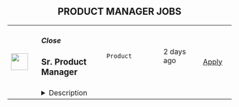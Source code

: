 <div align="center"><h2>PRODUCT MANAGER JOBS</h2></div><table><tr>
                <td width="100" height="100" rowspan="2">
                    <img src="https://wwr-pro.s3.amazonaws.com/logos/0064/4683/logo.gif" width="38px" height="auto">
                </td>
                <td width="300">
                    <h5>Close</h5>
                    <h3> Sr. Product Manager</h3>
                </td>
                <td width="300">
                    <code>Product</code>
                </td>
                <td width="200">
                <text>2 days ago</text>
                </td>
                <td width="100" rowspan="2">
                <a href="https://weworkremotely.com/remote-jobs/close-sr-product-manager" align="right" target="_blank">Apply</a>
                </td>
            </tr>
            <tr>
                <td colspan="3">
                <details><summary>Description</summary>
                <img src="https://we-work-remotely.imgix.net/logos/0064/4683/logo.gif?ixlib=rails-4.0.0&w=50&h=50&dpr=2&fit=fill&auto=compress" />

<p>
  <strong>Headquarters:</strong> USA
    <br /><strong>URL:</strong> <a href="http://www.close.com">http://www.close.com</a>
</p>

<div><strong>About Us</strong></div><div>At Close, we're building the sales communication and collaboration platform of the future. With our roots as the very first sales CRM to include built-in calling, we're leading the industry in sales automation—helping companies to close more deals, faster than ever.  Since our founding in 2013, we've grown to become a profitable, 100% globally distributed ~60 person team that is dedicated to building a product our customers love.</div><div> </div><div>Our Product team is currently made up of three Designers and two Product Managers. We're looking for our third Product Manager to help accelerate product development at Close from idea through launch. </div><div><br></div><div>
<br><strong>About You</strong>
</div><div>We’re looking for someone with a unique talent set - someone who understands sales and can “speak the language” with sales managers, reps, and directors. Someone who can synthesize various use cases into clear problem statements. Someone who cares deeply about product details, has a great sense of product aesthetics, and can discuss the nitty gritty with engineers. </div><div><br></div><div>As a small product, design, and engineering team you’ll be responsible for all aspects of delivering a feature -- from concept through project managing it’s delivery. You will do it all.<br><br><strong>What you’ll do...</strong>
</div><ul>
<li>Turn the vague into the concrete. Talk with customers to discover &amp; define their needs, understand their problems, and document their use cases. </li>
<li>Write problem statements that clearly define shared needs across customers.</li>
<li>Create detailed product specs from your problem statements through collaboration with Product Design and Engineering.</li>
<li>Project manage the delivery of the feature -- get it on the engineering roadmap and ensure it’s delivered on time and up to the Product team’s standards. </li>
<li>Prepare for launches: work with the Marketing team on positioning/collateral, manage beta testers, write FAQs, define adoption / usage metrics, measure success, and share learnings.</li>
</ul><div>
<br><strong>You should...</strong>
</div><ul>
<li><strong>Be located in an Americas or European time zone </strong></li>
<li>Have 2+ years of Product Management experience shipping B2B SaaS for SMBs.</li>
<li>Have 2+ years experience at software/internet companies in a product, engineering, or customer-facing role.</li>
<li>Love listening to customers and diving deep into their problems and needs.</li>
<li>Be detail-oriented, organized, and great at writing.</li>
<li>Have good product vision &amp; design sense. </li>
<li>Be comfortable writing specs, drawing wireframes, &amp; rapidly iterating on new feature ideas.</li>
<li>Have experience with metrics/analytics tools</li>
<li>Be growth minded; pushing to ship Product that focuses on moving the needle.</li>
</ul><div>
<br><strong>Bonus points if you...</strong>
</div><ul>
<li>Have experience in sales or with sales tools / CRMs</li>
<li>Have significant experience in Figma or other design/prototyping tools</li>
<li>Have a technical/engineering background, not afraid to dabble in Python, HTML, CSS, or SQL.</li>
</ul><div>
<br><strong>Why Close? </strong>
</div><ul>
<li>
<a href="https://www.youtube.com/watch?v=ZbyGnLhtj0o&amp;feature=youtu.be">Culture video</a> 💚</li>
<li>100% remote company <em>(we believe in trust and autonomy)</em>
</li>
<li>Choose between working 5 days/wk (standard full-time) or 4 days/wk @ 80% pay</li>
<li>
<a href="https://www.youtube.com/watch?v=gKjyXMz-q-Q&amp;feature=youtu.be">Annual team retreats</a> ✈️</li>
<li>Quarterly virtual summits</li>
<li>5 weeks PTO + Winter Holiday Break</li>
<li>2 additional PTO days every year with the company</li>
<li>1 month paid sabbatical every 5 years</li>
<li>Co-working stipend</li>
<li>Paid parental leave</li>
<li>Medical, Dental, Vision with HSA option (US residents)</li>
<li>401k matching at 6% (US residents)</li>
<li>Dependent care FSA (US residents)</li>
<li>Contributor to <a href="https://stripe.com/climate">Stripe's climate</a> initiative 🌍❤️ </li>
<li>
<a href="https://close.io/about/">Our story and team</a> 🚀</li>
</ul><div>At Close, everyone has a voice. We encourage transparency and practice a mature approach to the work-place. In general, we don’t have strict policies, we have guidelines. Work/Life harmony is an important part of our business - we believe you bring your best to work when you practice self-care (whatever that looks like for you).  </div><div><br></div><div>We come from 16 countries located in 5 of the 7 continents -- looking at you Antarctica and Australia ;-) ….. We’re a collection of talented humans rich in diverse backgrounds, lifestyles, and cultures. Every year we meet up somewhere around the world to spend time with one another. These gatherings are an opportunity to strengthen the social fiber of our global community.</div><div><br></div><div>Our team is growing in more ways than one - we’ve recently launched 17 babies (and counting!). Unanimously, our favorite and most impactful value is “Build a house you want to live in.” We strive to make decisions that are authentic for our people and help our customers become more successful. </div><div><br></div><div><em>Our application process was designed to promote equitable and unbiased hiring practices. We ask a small series of questions that are similar to what would be asked in the first interview. This helps us learn more about you right from the start so please be sure to answer each question thoughtfully. Each application will receive two screens by two different reviewers. Regardless of fit, you will hear back from us letting you know if we'll be moving forward.</em></div>

<p><strong>To apply:</strong> <a href="https://weworkremotely.com/remote-jobs/close-sr-product-manager">https://weworkremotely.com/remote-jobs/close-sr-product-manager</a></p>

                </details>
                </td>
            </tr>,<tr>
                <td width="100" height="100" rowspan="2">
                    <img src="https://wwr-pro.s3.amazonaws.com/logos/0077/4971/logo.gif" width="38px" height="auto">
                </td>
                <td width="300">
                    <h5>Whitespectre</h5>
                    <h3> Associate Product Manager</h3>
                </td>
                <td width="300">
                    <code>Product</code>
                </td>
                <td width="200">
                <text>3 days ago</text>
                </td>
                <td width="100" rowspan="2">
                <a href="https://weworkremotely.com/remote-jobs/whitespectre-associate-product-manager" align="right" target="_blank">Apply</a>
                </td>
            </tr>
            <tr>
                <td colspan="3">
                <details><summary>Description</summary>
                <img src="https://we-work-remotely.imgix.net/logos/0077/4971/logo.gif?ixlib=rails-4.0.0&w=50&h=50&dpr=2&fit=fill&auto=compress" />

<p>
  <strong>Headquarters:</strong> Remote
    <br /><strong>URL:</strong> <a href="http://www.whitespectre.com/">http://www.whitespectre.com/</a>
</p>

<div>We’re looking for a talented Associate Product Manager to join our team. This role is an excellent opportunity for candidates looking to pursue the product management career path.<br><br>
</div><div>In this role, you’ll partner closely with senior product team members to execute major roadmap initiatives and identify new opportunities. Day to day, you’ll work within a fast-moving delivery pod alongside engineering and UI/UX to design, deliver, and optimize features that drive significant business value, insights, and great user experiences. You’ll have the chance to work on products for our client partners as well as Whitepectre’s own software products.<br><br>
</div><div>
<a href="http://www.whitespectre.com/">Whitespectre</a> is a product development company that creates high-performing platforms and apps, both for our long-term client partners and our own products. Founded in 2013, we partner with both large established companies and high-growth start-ups in the US and Europe. We're a close-knit team of 70 smart and diverse architects, engineers, product managers and designers, working together remotely and growing! Only candidates from outside of the US will be considered for this role.<br><br>
</div><div>
<br><strong>In this role, you will:<br></strong><br>
</div><ul>
<li>Collaborate with the product management team/exec stakeholders to build and support product roadmaps and track achievement of key objectives</li>
<li>Translate roadmap initiatives into epics, user stories, and acceptance criteria and help define the ‘release and iterate’ strategy</li>
<li>Define and communicate detailed user stories, participate in, then lead, the team’s grooming and sprint planning sessions, and eventually ‘own’ the backlog</li>
<li>Work alongside engineering and UI/UX to create compelling user experiences and launch and optimize product features</li>
<li>Analyze and share key performance metrics, and use this data to evaluate optimizations, improve user experiences, and identify new opportunities</li>
<li>Develop a deep understanding of the business goals, end user and market to inform prioritization and strategic recommendations. Stay up to date with new ideas in relevant verticals to identify potential opportunities.</li>
<li>Present updates to internal stakeholders and clients and help drive alignment; ensure the roadmap is continuously up to date</li>
<li>Support training and implementation activities required for delivery</li>
<li>Capture customer feedback and triage production issues/bugs to ensure the best user experience</li>
<li>We work on fast iteration cycles using an agile/scrum methodology. This job is ideal for APMs who are action-oriented, self-directed and enjoy a highly collaborative, fast-paced environment.</li>
</ul><div>
<br><br>
</div><div>
<strong>The check the box requirements:<br></strong><br>
</div><ul>
<li>At least 2 years of work experience (or significant academic internships), with at least 1 year of experience in product management, product development, entrepreneurship/ start-ups, design thinking, business analytics, market strategy, or other related work.</li>
<li>Excellent verbal and written communication skills</li>
<li>Demonstrated track record of taking on new opportunities and successfully seeing them through</li>
<li>Experience working within a US, UK, or Canada-based company (or clients from those countries), or significant time in an English-first university environment</li>
<li>Availability to work full-time within a fast-moving cross-functional team, crossing over with 11am - 7pm Central European Time</li>
</ul><div>
<br><br>
</div><div>
<strong>We’re excited about candidates who are:<br></strong><br>
</div><ul>
<li>Strong collaborators and communicators, both in verbal and written communication. You’re clear and specific, and you consider the perspective and priorities of each collaborator in advance when you communicate.</li>
<li>Team players- you enjoy working in a close-knit team and learning from others. You’re skilled at building trust.</li>
<li>Excellent organizers; able to catch and juggle competing priorities while understanding the bigger project management picture to make yourself and your team successful.</li>
<li>Passionate and intellectually curious about new products, market opportunities, and product strategy.</li>
<li>Seeking a long-term, growth opportunity. While our work is fast-paced, we also work consistent hours and value stability. If you’re a ‘Digital Nomad’ and/or looking for something short-term, then we’re not the right fit for you.</li>
</ul><div>
<br><br>
</div><div>
<strong>Benefits<br></strong><br>
</div><ul>
<li>Competitive salaries, with payment in USD</li>
<li>Annual Performance &amp; Salary Reviews, with proactive career management</li>
<li>20 Days PTO &amp; 3 Charity Days annually</li>
<li>Funded face-to-face meet ups in Barcelona, as well as, South America and Asia</li>
<li>Assisted Relocation package up to $5k</li>
<li>Flexible working hours for efficient teaming in a 100% remote environment (proudly remote-first for 9 years!)</li>
<li>Free English classes &amp; educational expenses support</li>
<li>Generous Employee Referral Plan</li>
<li>Team Fitness and Charity Initiatives</li>
</ul><div>
<br><br>
</div><div>
<strong>Cultural benefits<br></strong><br>
</div><div>In addition to the above benefits, we foster an inclusive working environment that provides:<br><br>
</div><ul>
<li>Great company environment - check out <a href="https://www.glassdoor.com.ar/Reviews/Whitespectre-Reviews-E1575846.htm?countryRedirect=true">Glassdoor</a>
</li>
<li>Personalized onboardings</li>
<li>Opportunity to contribute to company-level initiatives</li>
<li>Work with a broad range of best-in-class technologies</li>
<li>Cross-company knowledge groups - improve your expertise, share your learnings and work with different technologies and tools</li>
<li>Regular brown bag learning sessions</li>
<li>An emphasis on Work-life balance</li>
</ul><div>
<br><br>
</div><div>
<strong>Interested in applying?<br></strong><br>
</div><ul>
<li>Apply by completing the form below</li>
<li>Include a brief statement on why you think you are a good fit for this role (up to 3 sentences)</li>
<li>Or email us with any questions on recruiting@whitespectre.com</li>
</ul>

<p><strong>To apply:</strong> <a href="https://weworkremotely.com/remote-jobs/whitespectre-associate-product-manager">https://weworkremotely.com/remote-jobs/whitespectre-associate-product-manager</a></p>

                </details>
                </td>
            </tr>,<tr>
                <td width="100" height="100" rowspan="2">
                    <img src="https://wwr-pro.s3.amazonaws.com/logos/0064/4850/logo.gif" width="38px" height="auto">
                </td>
                <td width="300">
                    <h5>TestGorilla</h5>
                    <h3> Growth Product Manager</h3>
                </td>
                <td width="300">
                    <code>Product</code>
                </td>
                <td width="200">
                <text>6 days ago</text>
                </td>
                <td width="100" rowspan="2">
                <a href="https://weworkremotely.com/remote-jobs/testgorilla-growth-product-manager" align="right" target="_blank">Apply</a>
                </td>
            </tr>
            <tr>
                <td colspan="3">
                <details><summary>Description</summary>
                <img src="https://we-work-remotely.imgix.net/logos/0064/4850/logo.gif?ixlib=rails-4.0.0&w=50&h=50&dpr=2&fit=fill&auto=compress" />

<p>
  <strong>Headquarters:</strong> Amsterdam, The Netherlands
    <br /><strong>URL:</strong> <a href="https://www.testgorilla.com/">https://www.testgorilla.com/</a>
</p>

<div>Hi there,</div><div><br></div><div>I’m Michel, the Head of Product at TestGorilla. We’re a fast-growing HR tech startup that helps teams make better hiring decisions faster and bias-free.</div><div><br></div><div>Over the last year, we’ve experienced tremendous growth. More than 6,000 companies have replaced CVs with our assessments to screen candidates in an unbiased and data-driven way. That growth is in part thanks to our extensive inbound marketing program. <br><br>As we look to scale our efforts in 2022 and beyond, we’re looking for a <strong> Growth Product Manager</strong> who’s passionate about joining our quest to help people land dream jobs. </div><div><br></div><div><br></div><h1><strong>What’s in it for you?</strong></h1><ul>
<li>Helping shape a fast-growing HR tech startup as an early employee</li>
<li>Fully remote position with bright, motivated, and friendly colleagues around the world </li>
<li>Chance to be at the forefront of a growing trend of Agile Marketing</li>
<li>Competitive salary + share appreciation rights (SARs)</li>
<li>Flexible hours and vacation</li>
<li>Paid parental leave </li>
<li>Remote working budget: €1,000 per year</li>
<li>Learning and development budget: 3,5% of salary</li>
</ul><div><br></div><div><br></div><h1><strong>The job in a nutshell</strong></h1><div>Reporting into our Head of Product, we are looking for a creative and highly collaborative <strong>Growth Product Manager</strong> with a solid experimentation background and an obsession over the user's needs to lead one of our new Marketing Squads. <br><br>As a Growth Product Manager in our Marketing Department, you'll collaborate with stakeholders and teams from multiple departments to help attract new users to TestGorilla, and convert them into valued customers. You will do this by developing in-depth product, customer, and market insight, translating that insight into a healthy portfolio of marketing experiments that can help us provide a better experience to our users, and validating &amp; informing our brand positioning and product strategy. </div><div><br></div><div>This is an amazing opportunity for a Growth Product Manager who is looking to embark on an entrepreneurial journey and is ready to put a dent in the universe! </div><div>
<br><br>
</div><h1><strong>You’ll spend time on the following:</strong></h1><ul>
<li>Collaborate with Test Gorilla's Product and Marketing leadership teams to help plan and execute an acquisition strategy to drive sustainable user growth</li>
<li>Prioritize a healthy portfolio of marketing experiments and marketing campaigns that can move the needle for user visits, conversion, and engagement </li>
<li>Develop a deep understanding of our users and our content through qualitative research, data analytics and experimentation </li>
<li>Form part of the Product and Engineering team by collaborating with Product Designers and Engineers - from discovery to delivery, on to monitoring after release</li>
<li>Work cross-functionally across the company to understand how Marketing can leverage our product, content, articles, creatives, and landing pages to grow our user base</li>
</ul><div><br></div><h1><strong><br>Here's what we are looking for:</strong></h1><ul>
<li>You are inspired by our mission of <em>putting people in their dream jobs</em> </li>
<li>You are fully aligned with our <a href="https://www.testgorilla.com/careers/">values </a>
</li>
<li>You are natively proficient in written English</li>
<li>You are passionate about Product Management and <a href="https://www.testgorilla.com/test-library/role-specific-skills-tests/growth-marketing-b2c-test/">Marketing</a> </li>
<li>Prior experience in a marketing role</li>
<li>Experience running experiments with lean thinking and quick iterations</li>
<li>Data-driven approach to product management and prioritization</li>
<li>Excellent stakeholder management skills</li>
<li>Mindset that always thinks MVP first</li>
<li>User psychology and marketing know-how </li>
<li>You are comfortable with the ambiguity and pace of iteration of a hyper-growth startup</li>
</ul><div><br></div><div>
<em>We typically expect candidates with at least </em><strong><em>3 years of experience in agile cross-functional product</em></strong><em> and/or marketing team to have the skills mentioned above.</em>
</div><div>
<br><br>
</div><h1><strong>Bonus points if…</strong></h1><ul>
<li>You have experience working in a SaaS company and a fast-growing startup </li>
<li>You have experience working in a Product-led growth environment</li>
<li>You have experience with Agile Marketing </li>
</ul><div><br></div><div><br></div><h1><strong>Interested?</strong></h1><div>We don’t offer rainbow glitter unicorns or dog-friendly offices (we literally don’t have an office), but we do offer real people, solid core values, and a product meant to give everyone a fair, unbiased chance at their dream jobs.</div><div>
<br>Here at TestGorilla, we eat our own dog food. We use our assessment platform to make sure we make the best hiring decisions faster and bias-free. I took one too and I enjoyed it!</div><div>
<br>So if this role sounds like a good fit for you, I’d like you to <a href="https://assessment.testgorilla.com/testtaker/publicinvitation/cc74819f-dbe4-4978-b112-8d75fc0923b2">take an assessment</a> so we can get a better idea about whether you would fit the role. It’s also a great opportunity for you to get to know our product!</div><div>
<br>If you’re hired, I’ll do everything I can to help you succeed at TestGorilla and throughout the rest of your career.</div><div><br></div>

<p><strong>To apply:</strong> <a href="https://weworkremotely.com/remote-jobs/testgorilla-growth-product-manager">https://weworkremotely.com/remote-jobs/testgorilla-growth-product-manager</a></p>

                </details>
                </td>
            </tr>,<tr>
                <td width="100" height="100" rowspan="2">
                    <img src="https://wwr-pro.s3.amazonaws.com/logos/0064/6658/logo.gif" width="38px" height="auto">
                </td>
                <td width="300">
                    <h5>BuildBook</h5>
                    <h3> Senior Product Manager</h3>
                </td>
                <td width="300">
                    <code>Product</code>
                </td>
                <td width="200">
                <text>220 days ago</text>
                </td>
                <td width="100" rowspan="2">
                <a href="https://weworkremotely.com/remote-jobs/buildbook-senior-product-manager" align="right" target="_blank">Apply</a>
                </td>
            </tr>
            <tr>
                <td colspan="3">
                <details><summary>Description</summary>
                <img src="https://we-work-remotely.imgix.net/logos/0064/6658/logo.gif?ixlib=rails-4.0.0&w=50&h=50&dpr=2&fit=fill&auto=compress" />

<p>
  <strong>Headquarters:</strong> Greenwich, CT
    <br /><strong>URL:</strong> <a href="https://buildbook.co/">https://buildbook.co/</a>
</p>

<div>
<strong>About BuildBook</strong><br><br>
</div><div>Home remodeling and construction projects are often a stressful and painful experience – but it doesn’t have to be that way. BuildBook is on a mission to eliminate that stress and bring joy back to home improvement – for everyone involved.</div><div><br></div><div>BuildBook is the best construction management platform for home remodelers and builders. Our goal is to become the default choice for the over 550,000 small businesses focused on residential construction and remodeling. It’s a $540B dollar a year industry, and we plan to make a dent in it by creating the best product in the space. </div><div><br></div><div>Builders love us because we give them simple, powerful tools to run their business and help them keep their clients happy. Homeowners love us because we give them a feeling of control and help make renovations and new home builds less stressful.</div><div><br></div><div>We are a remote-first startup with team members all across the US. We have a small, tight-knit team, a solid product that is gaining momentum daily, and big plans for the future. As an early member of the product team, your work is going to have a major impact on the future of the product and company. You’ll ship your work often and see its impact in the hands of real people every day.</div><div>
<br><strong>About the Job</strong>
</div><div><br></div><div>As a Senior Product Manager, you will lead teams and contribute directly to the success of our pro-facing product in addition to participating in strategic discussions that define the company’s roadmap and trajectory. </div><div><br></div><div>You’ll work directly with the Head of Product &amp; Design to help prioritize, plan and execute our product roadmap, and as an early member of the product team, you’ll have a lot of opportunity for growth both as an individual contributor and/or as a leader. </div><div><br></div><div>You’ll be responsible for helping to define the product roadmap, managing agile sprints and team communications, driving the QA process, and running a tight build-measure-learn development cycle. You'll articulate and develop new product ideas with the design team through written spec, diagrams and wireframes. You’ll partner closely with engineering to ensure the most impactful ideas are scoped, built, tested, deployed, and iterated on. </div><div><br></div><div>You’ll have plenty of support along the way, working very collaboratively with the entire team – but you’ll also have the freedom to focus and execute on deep work, which we prioritize over meetings.</div><div><br></div><div>On a given day, you might be focused on shaping up a roadmap of features to work on, pitching your own ideas, chatting with a customer to understand their workflow, or providing feedback on a feature that the engineering team is working on. </div><div>
<br><strong>In your first 60 days, you will: </strong>
</div><ul>
<li>Hit the ground running: Manage the in-flight priorities across multiple platforms (web and mobile) with existing commitments and deadlines</li>
<li>Become familiar with our backlog and roadmap, and lead your team’s sprint process</li>
<li>Establish backlog grooming, prioritization, and management cadence</li>
<li>Work across Engineering, Sales, and Marketing to gather stakeholder requirements </li>
<li>Write clear product requirements and desired project outcomes</li>
<li>Scope and validate roadmap features, so they are ready to tackle in upcoming sprints</li>
<li>Get acclimated with available business and customer data and start drawing inferences and conclusions that inform product decisions</li>
<li>Research and deeply understand our customer by interviewing a few, and understanding their workflows and needs. </li>
<li>Know the competition’s features, offerings, value propositions – and help BuildBook maintain its unique edge in the industry</li>
<li>Manage quality assurance process, including feature testing, regression, and release support.</li>
</ul><div>
<br><strong>Qualities we look for:</strong>
</div><div><br></div><div><em>Curiosity</em></div><ul>
<li>You have a desire to become a domain expert in the residential construction industry</li>
<li>You’re driven to improve your tactical software management skills, are inspired by new best practices from other industries and companies, and share your acumen with the rest of the team </li>
</ul><div><em>Empathy</em></div><ul>
<li>You develop informed insights about our customers (builders, contractors, and remodelers), and can speak passionately about their needs and problems.</li>
<li>You are a helpful partner to your teammates in design, engineering, marketing, and leadership, you communicate with positivity, and focus on solutions.</li>
</ul><div><em>Discipline</em></div><ul>
<li>You are a manager of one: You take ownership, set direction, make calls, and get projects across the finish line without a lot of oversight.</li>
<li>You clarify goals, prioritize ruthlessly, course correct when needed, and deliver work quickly and confidently.</li>
<li>Your written communication is clear, concise, and effective, and you keep conversations moving forward through the development pipeline</li>
<li>You use data (market, qualitative, quantitative, and heuristic) to make informed decisions about what, when, and how to build.</li>
</ul><div>
<br><strong>To be considered, you’ll need...</strong>
</div><ul>
<li>5+ years of relevant experience in a fast-growth tech startup, at least two years in B2B SaaS space</li>
<li>Rich knowledge of mobile applications, interfaces, and development/submit/release processes</li>
<li>Experience product-managing fast-moving Agile teams</li>
<li>Code competency: a basic understanding of the capabilities and limitations of React, React Native, and related frameworks </li>
<li>Strong Analytical skills, including the ability to derive insights from data sets, analyze product usage, measure adoption, and understand client needs</li>
<li>Expert communication skills that can leverage the benefits - and overcome the drawbacks - of being a fully distributed product and engineering team</li>
<li>Experience crafting product requirements and specifications</li>
<li>Understanding of UI/UX design concepts, principles, best practices, and tools</li>
<li>An eye for - and appreciation of - good visual design and clean user experiences</li>
<li>You are inclined to being scrappy to unlock product growth</li>
<li>The ability to be autonomous, driven, and self-directed</li>
</ul><div>
<br><strong>We’ll be even more impressed if you…</strong>
</div><ul>
<li>Possess UX design skills and are comfortable in Sketch, Figma, etc.</li>
<li>Have additional ”vertical” experience, namely growth-marketing or engineering. </li>
<li>Have a track record of improving customer acquisition, feature adoption, and product growth</li>
<li>Know the residential construction space</li>
<li>Have worked on peer-to-peer communication applications</li>
<li>Are experienced in working remotely or with distributed teams</li>
</ul><div>
<strong><br>How to Apply</strong><br><br>
</div><div>Please submit a cover letter that speaks directly to this position. Tell us about yourself, and tell us what interests you about this role at BuildBook. Share your past experience, key projects, lessons learned, and what excites you about product management.</div><div><br></div><div>For selected applicants, expect 2-3 interviews with your future colleagues to talk through your past experience and approach to design. We’ll share what it’s like to work here, more details about the role, and answer any questions that you have. </div><div>
<br><strong>Compensation &amp; Benefits</strong>
</div><div>
<br>We offer competitive compensation based on your experience and capabilities, as well as:</div><ul>
<li>A generous benefits program that supports the whole you with medical, dental, vision, life, disability, and 401(k)</li>
<li>Paid holidays and flexible, take-it-as-you-need-it paid time off </li>
<li>Equity in a rapidly growing startup backed by top-tier VCs</li>
<li>Monthly tech reimbursements</li>
<li>A culture built on innovation that values big ideas, no matter where they come from</li>
</ul>

<p><strong>To apply:</strong> <a href="https://weworkremotely.com/remote-jobs/buildbook-senior-product-manager">https://weworkremotely.com/remote-jobs/buildbook-senior-product-manager</a></p>

                </details>
                </td>
            </tr></table>